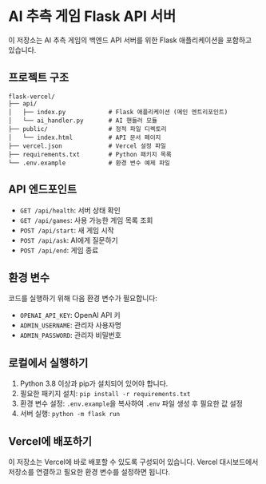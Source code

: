 # AI 추측 게임 Flask API 서버

이 저장소는 AI 추측 게임의 백엔드 API 서버를 위한 Flask 애플리케이션을 포함하고 있습니다.

## 프로젝트 구조

```
flask-vercel/
├── api/
│   ├── index.py            # Flask 애플리케이션 (메인 엔트리포인트)
│   └── ai_handler.py       # AI 핸들러 모듈
├── public/                 # 정적 파일 디렉토리
│   └── index.html          # API 문서 페이지
├── vercel.json             # Vercel 설정 파일
├── requirements.txt        # Python 패키지 목록
└── .env.example            # 환경 변수 예제 파일
```

## API 엔드포인트

- `GET /api/health`: 서버 상태 확인
- `GET /api/games`: 사용 가능한 게임 목록 조회
- `POST /api/start`: 새 게임 시작
- `POST /api/ask`: AI에게 질문하기
- `POST /api/end`: 게임 종료

## 환경 변수

코드를 실행하기 위해 다음 환경 변수가 필요합니다:

- `OPENAI_API_KEY`: OpenAI API 키
- `ADMIN_USERNAME`: 관리자 사용자명
- `ADMIN_PASSWORD`: 관리자 비밀번호

## 로컬에서 실행하기

1. Python 3.8 이상과 pip가 설치되어 있어야 합니다.
2. 필요한 패키지 설치: `pip install -r requirements.txt`
3. 환경 변수 설정: `.env.example`을 복사하여 `.env` 파일 생성 후 필요한 값 설정
4. 서버 실행: `python -m flask run`

## Vercel에 배포하기

이 저장소는 Vercel에 바로 배포할 수 있도록 구성되어 있습니다. Vercel 대시보드에서 저장소를 연결하고 필요한 환경 변수를 설정하면 됩니다. 